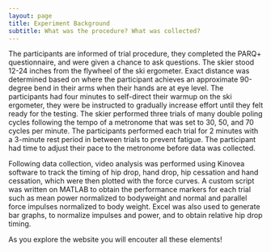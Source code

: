 ```yaml
---
layout: page
title: Experiment Background
subtitle: What was the procedure? What was collected? 
---
```


The participants are informed of trial procedure, they completed the PARQ+ questionnaire, and were given a chance to ask questions. The skier stood 12-24 inches from the flywheel of the ski ergometer. Exact distance was determined based on where the participant achieves an approximate 90-degree bend in their arms when their hands are at eye level. The participants had four minutes to self-direct their warmup on the ski ergometer, they were be instructed to gradually increase effort until they felt ready for the testing. The skier performed three trials of many double poling cycles following the tempo of a metronome that was set to 30, 50, and 70 cycles per minute. The participants performed each trial for 2 minutes with a 3-minute rest period in between trials to prevent fatigue. The participant had time to adjust their pace to the metronome before data was collected. 

Following data collection, video analysis was performed using Kinovea software to track the timing of hip drop, hand drop, hip cessation and hand cessation, which were then plotted with the force curves. A custom script was written on MATLAB to obtain the performance markers for each trial such as mean power normalized to bodyweight and normal and parallel force impulses normalized to body weight. Excel was also used to generate bar graphs, to normalize impulses and power, and to obtain relative hip drop timing.

As you explore the website you will encouter all these elements! 
